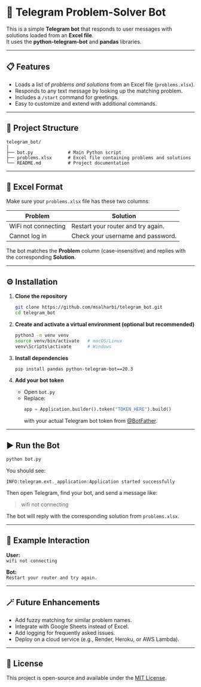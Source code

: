 # 🧠 Telegram Problem-Solver Bot

This is a simple **Telegram bot** that responds to user messages with solutions loaded from an **Excel file**.  
It uses the **python-telegram-bot** and **pandas** libraries.

---

## 📋 Features

- Loads a list of *problems and solutions* from an Excel file (`problems.xlsx`).
- Responds to any text message by looking up the matching problem.
- Includes a `/start` command for greetings.
- Easy to customize and extend with additional commands.

---

## 📂 Project Structure

```
telegram_bot/
│
├── bot.py             # Main Python script
├── problems.xlsx      # Excel file containing problems and solutions
└── README.md          # Project documentation
```

---

## 🧩 Excel Format

Make sure your `problems.xlsx` file has these two columns:

| Problem | Solution |
|----------|-----------|
| WiFi not connecting | Restart your router and try again. |
| Cannot log in | Check your username and password. |

The bot matches the **Problem** column (case-insensitive) and replies with the corresponding **Solution**.

---

## ⚙️ Installation

1. **Clone the repository**
   ```bash
   git clone https://github.com/msalharbi/telegram_bot.git
   cd telegram_bot
   ```

2. **Create and activate a virtual environment (optional but recommended)**
   ```bash
   python3 -m venv venv
   source venv/bin/activate   # macOS/Linux
   venv\Scripts\activate      # Windows
   ```

3. **Install dependencies**
   ```bash
   pip install pandas python-telegram-bot==20.3
   ```

4. **Add your bot token**
   - Open `bot.py`
   - Replace:
     ```python
     app = Application.builder().token("TOKEN_HERE").build()
     ```
     with your actual Telegram bot token from [@BotFather](https://t.me/BotFather).

---

## ▶️ Run the Bot

```bash
python bot.py
```

You should see:
```
INFO:telegram.ext._application:Application started successfully
```

Then open Telegram, find your bot, and send a message like:
> wifi not connecting

The bot will reply with the corresponding solution from `problems.xlsx`.

---

## 🧠 Example Interaction

**User:**  
`wifi not connecting`  

**Bot:**  
`Restart your router and try again.`

---

## 🪄 Future Enhancements

- Add fuzzy matching for similar problem names.  
- Integrate with Google Sheets instead of Excel.  
- Add logging for frequently asked issues.  
- Deploy on a cloud service (e.g., Render, Heroku, or AWS Lambda).

---

## 📜 License

This project is open-source and available under the [MIT License](LICENSE).
